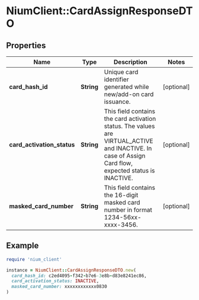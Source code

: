 # NiumClient::CardAssignResponseDTO

## Properties

| Name | Type | Description | Notes |
| ---- | ---- | ----------- | ----- |
| **card_hash_id** | **String** | Unique card identifier generated while new/add-on card issuance. | [optional] |
| **card_activation_status** | **String** | This field contains the card activation status. The values are VIRTUAL_ACTIVE and INACTIVE. In case of Assign Card flow, expected status is INACTIVE. | [optional] |
| **masked_card_number** | **String** | This field contains the 16-digit masked card number in format 1234-56xx-xxxx-3456. | [optional] |

## Example

```ruby
require 'nium_client'

instance = NiumClient::CardAssignResponseDTO.new(
  card_hash_id: c2ed4095-f342-b7e6-3e8b-d83e8241ec86,
  card_activation_status: INACTIVE,
  masked_card_number: xxxxxxxxxxxx0830
)
```

